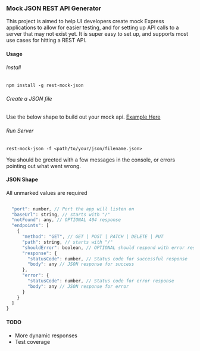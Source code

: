 ### Mock JSON REST API Generator

This project is aimed to help UI developers create mock Express applications to allow for easier testing, and for setting up API calls to a server that may not exist yet. It is super easy to set up, and supports most use cases for hitting a REST API.

#### Usage

###### Install

`npm install -g rest-mock-json`

###### Create a JSON file

Use the below shape to build out your mock api. [Example Here](https://github.com/Afreda323/rest-mock-json/blob/master/Example.json)

###### Run Server

`rest-mock-json -f <path/to/your/json/filename.json>`

You should be greeted with a few messages in the console, or errors pointing out what went wrong.

#### JSON Shape

All unmarked values are required

```js

  "port": number, // Port the app will listen on
  "baseUrl": string, // starts with "/"
  "notFound": any, // OPTIONAL 404 response
  "endpoints": [
    {
      "method": "GET", // GET | POST | PATCH | DELETE | PUT
      "path": string, // starts with "/"
      "shouldError": boolean, // OPTIONAL should respond with error response?
      "response": {
        "statusCode": number, // Status code for successful response
        "body": any // JSON response for success
      },
      "error": {
        "statusCode": number, // Status code for error response
        "body": any // JSON response for error
      }
    }
  ]
}

```

#### TODO

- More dynamic responses
- Test coverage
